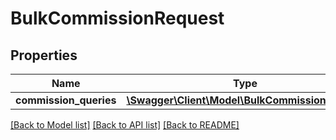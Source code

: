 # BulkCommissionRequest

## Properties
Name | Type | Description | Notes
------------ | ------------- | ------------- | -------------
**commission_queries** | [**\Swagger\Client\Model\BulkCommissionQuery[]**](BulkCommissionQuery.md) |  | 

[[Back to Model list]](../README.md#documentation-for-models) [[Back to API list]](../README.md#documentation-for-api-endpoints) [[Back to README]](../README.md)



